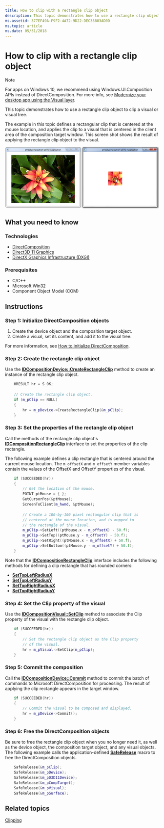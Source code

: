 ```yaml
---
title: How to clip with a rectangle clip object
description: This topic demonstrates how to use a rectangle clip object to clip a visual or visual tree.
ms.assetid: 377EF49A-F9F2-4A72-9D22-DEC33803AD0D
ms.topic: article
ms.date: 05/31/2018
---
```


# How to clip with a rectangle clip object

> [!NOTE]
> For apps on Windows 10, we recommend using Windows.UI.Composition APIs instead of DirectComposition. For more info, see [Modernize your desktop app using the Visual layer](/windows/uwp/composition/visual-layer-in-desktop-apps).

This topic demonstrates how to use a rectangle clip object to clip a visual or visual tree.

The example in this topic defines a rectangular clip that is centered at the mouse location, and applies the clip to a visual that is centered in the client area of the composition target window. This screen shot shows the result of applying the rectangle clip object to the visual.

![result of applying a rectangle clip object to a visual](images/clipwithrectangleclipobject.png)

## What you need to know

### Technologies

-   [DirectComposition](directcomposition-portal.md)
-   [Direct3D 11 Graphics](https://docs.microsoft.com/windows/desktop/direct3d11/atoc-dx-graphics-direct3d-11)
-   [DirectX Graphics Infrastructure (DXGI)](https://docs.microsoft.com/windows/desktop/direct3ddxgi/dx-graphics-dxgi)

### Prerequisites

-   C/C++
-   Microsoft Win32
-   Component Object Model (COM)

## Instructions

### Step 1: Initialize DirectComposition objects

1.  Create the device object and the composition target object.
2.  Create a visual, set its content, and add it to the visual tree.

For more information, see [How to initialize DirectComposition](initialize-directcomposition.md).

### Step 2: Create the rectangle clip object

Use the [**IDCompositionDevice::CreateRectangleClip**](https://msdn.microsoft.com/library/Hh437399(v=VS.85).aspx) method to create an instance of the rectangle clip object.


```C++
    HRESULT hr = S_OK;
    
    // Create the rectangle clip object.
    if (m_pClip == NULL)
    {
        hr = m_pDevice->CreateRectangleClip(&m_pClip);
    }
```



### Step 3: Set the properties of the rectangle clip object

Call the methods of the rectangle clip object's [**IDCompositionRectangleClip**](https://msdn.microsoft.com/library/Hh437434(v=VS.85).aspx) interface to set the properties of the clip rectangle.

The following example defines a clip rectangle that is centered around the current mouse location. The `m_offsetX` and `m_offsetY` member variables contain the values of the OffsetX and OffsetY properties of the visual.


```C++
    if (SUCCEEDED(hr))
    {
        // Get the location of the mouse.
        POINT ptMouse = { };
        GetCursorPos(&ptMouse);
        ScreenToClient(m_hwnd, &ptMouse);

        // Create a 100-by-100 pixel rectangular clip that is 
        // centered at the mouse location, and is mapped to
        // the rectangle of the visual.
        m_pClip->SetLeft((ptMouse.x - m_offsetX) - 50.f);
        m_pClip->SetTop((ptMouse.y - m_offsetY) - 50.f);
        m_pClip->SetRight((ptMouse.x - m_offsetX) + 50.f);
        m_pClip->SetBottom((ptMouse.y - m_offsetY) + 50.f);
    }
```



Note that the [**IDCompositionRectangleClip**](https://msdn.microsoft.com/library/Hh437434(v=VS.85).aspx) interface includes the following methods for defining a clip rectangle that has rounded corners:

-   [**SetTopLeftRadiusX**](/windows/desktop/api/Dcomp/nf-dcomp-settopleftradiusx)
-   [**SetTopLeftRadiusY**](/windows/desktop/api/Dcomp/nf-dcomp-settopleftradiusy)
-   [**SetTopRightRadiusX**](/windows/desktop/api/Dcomp/nf-dcomp-settoprightradiusx)
-   [**SetTopRightRadiusY**](/windows/desktop/api/Dcomp/nf-dcomp-settoprightradiusy)

### Step 4: Set the Clip property of the visual

Use the [**IDCompositionVisual::SetClip**](https://msdn.microsoft.com/library/Hh449153(v=VS.85).aspx) method to associate the Clip property of the visual with the rectangle clip object.


```C++
    if (SUCCEEDED(hr))
    {
        // Set the rectangle clip object as the Clip property 
        // of the visual.
        hr = m_pVisual->SetClip(m_pClip);
    }
```



### Step 5: Commit the composition

Call the [**IDCompositionDevice::Commit**](https://msdn.microsoft.com/library/Hh437393(v=VS.85).aspx) method to commit the batch of commands to Microsoft DirectComposition for processing. The result of applying the clip rectangle appears in the target window.


```C++
    if (SUCCEEDED(hr))
    {
        // Commit the visual to be composed and displayed.
        hr = m_pDevice->Commit();  
    }
```



### Step 6: Free the DirectComposition objects

Be sure to free the rectangle clip object when you no longer need it, as well as the device object, the composition target object, and any visual objects. The following example calls the application-defined [**SafeRelease**](https://docs.microsoft.com/windows/desktop/medfound/saferelease) macro to free the DirectComposition objects.


```C++
    SafeRelease(&m_pClip);
    SafeRelease(&m_pDevice);
    SafeRelease(&m_pD3D11Device);
    SafeRelease(&m_pCompTarget);
    SafeRelease(&m_pVisual);
    SafeRelease(&m_pSurface);
```



## Related topics

<dl> <dt>

[Clipping](clipping.md)
</dt> </dl>

 

 




